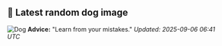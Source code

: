 ## 🐶 Latest random dog image
![Dog](https://images.dog.ceo/breeds/terrier-sealyham/n02095889_4923.jpg)
**Advice:** "Learn from your mistakes."
*Updated: 2025-09-06 06:41 UTC*
